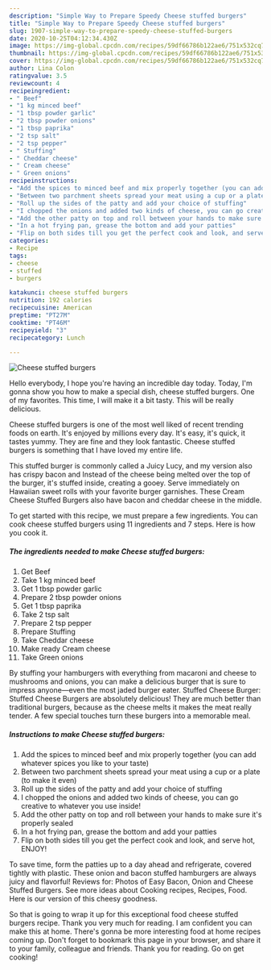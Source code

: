 ```yaml
---
description: "Simple Way to Prepare Speedy Cheese stuffed burgers"
title: "Simple Way to Prepare Speedy Cheese stuffed burgers"
slug: 1907-simple-way-to-prepare-speedy-cheese-stuffed-burgers
date: 2020-10-25T04:12:34.430Z
image: https://img-global.cpcdn.com/recipes/59df66786b122ae6/751x532cq70/cheese-stuffed-burgers-recipe-main-photo.jpg
thumbnail: https://img-global.cpcdn.com/recipes/59df66786b122ae6/751x532cq70/cheese-stuffed-burgers-recipe-main-photo.jpg
cover: https://img-global.cpcdn.com/recipes/59df66786b122ae6/751x532cq70/cheese-stuffed-burgers-recipe-main-photo.jpg
author: Lina Colon
ratingvalue: 3.5
reviewcount: 4
recipeingredient:
- " Beef"
- "1 kg minced beef"
- "1 tbsp powder garlic"
- "2 tbsp powder onions"
- "1 tbsp paprika"
- "2 tsp salt"
- "2 tsp pepper"
- " Stuffing"
- " Cheddar cheese"
- " Cream cheese"
- " Green onions"
recipeinstructions:
- "Add the spices to minced beef and mix properly together (you can add whatever spices you like to your taste)"
- "Between two parchment sheets spread your meat using a cup or a plate (to make it even)"
- "Roll up the sides of the patty and add your choice of stuffing"
- "I chopped the onions and added two kinds of cheese, you can go creative to whatever you use inside!"
- "Add the other patty on top and roll between your hands to make sure it&#39;s properly sealed"
- "In a hot frying pan, grease the bottom and add your patties"
- "Flip on both sides till you get the perfect cook and look, and serve hot, ENJOY!"
categories:
- Recipe
tags:
- cheese
- stuffed
- burgers

katakunci: cheese stuffed burgers 
nutrition: 192 calories
recipecuisine: American
preptime: "PT27M"
cooktime: "PT46M"
recipeyield: "3"
recipecategory: Lunch

---
```



![Cheese stuffed burgers](https://img-global.cpcdn.com/recipes/59df66786b122ae6/751x532cq70/cheese-stuffed-burgers-recipe-main-photo.jpg)

Hello everybody, I hope you're having an incredible day today. Today, I'm gonna show you how to make a special dish, cheese stuffed burgers. One of my favorites. This time, I will make it a bit tasty. This will be really delicious.

Cheese stuffed burgers is one of the most well liked of recent trending foods on earth. It's enjoyed by millions every day. It's easy, it's quick, it tastes yummy. They are fine and they look fantastic. Cheese stuffed burgers is something that I have loved my entire life.

This stuffed burger is commonly called a Juicy Lucy, and my version also has crispy bacon and Instead of the cheese being melted over the top of the burger, it&#39;s stuffed inside, creating a gooey. Serve immediately on Hawaiian sweet rolls with your favorite burger garnishes. These Cream Cheese Stuffed Burgers also have bacon and cheddar cheese in the middle.


To get started with this recipe, we must prepare a few ingredients. You can cook cheese stuffed burgers using 11 ingredients and 7 steps. Here is how you cook it.

<!--inarticleads1-->

##### The ingredients needed to make Cheese stuffed burgers:

1. Get  Beef
1. Take 1 kg minced beef
1. Get 1 tbsp powder garlic
1. Prepare 2 tbsp powder onions
1. Get 1 tbsp paprika
1. Take 2 tsp salt
1. Prepare 2 tsp pepper
1. Prepare  Stuffing
1. Take  Cheddar cheese
1. Make ready  Cream cheese
1. Take  Green onions


By stuffing your hamburgers with everything from macaroni and cheese to mushrooms and onions, you can make a delicious burger that is sure to impress anyone—even the most jaded burger eater. Stuffed Cheese Burger: Stuffed Cheese Burgers are absolutely delicious! They are much better than traditional burgers, because as the cheese melts it makes the meat really tender. A few special touches turn these burgers into a memorable meal. 

<!--inarticleads2-->

##### Instructions to make Cheese stuffed burgers:

1. Add the spices to minced beef and mix properly together (you can add whatever spices you like to your taste)
1. Between two parchment sheets spread your meat using a cup or a plate (to make it even)
1. Roll up the sides of the patty and add your choice of stuffing
1. I chopped the onions and added two kinds of cheese, you can go creative to whatever you use inside!
1. Add the other patty on top and roll between your hands to make sure it&#39;s properly sealed
1. In a hot frying pan, grease the bottom and add your patties
1. Flip on both sides till you get the perfect cook and look, and serve hot, ENJOY!


To save time, form the patties up to a day ahead and refrigerate, covered tightly with plastic. These onion and bacon stuffed hamburgers are always juicy and flavorful! Reviews for: Photos of Easy Bacon, Onion and Cheese Stuffed Burgers. See more ideas about Cooking recipes, Recipes, Food. Here is our version of this cheesy goodness. 

So that is going to wrap it up for this exceptional food cheese stuffed burgers recipe. Thank you very much for reading. I am confident you can make this at home. There's gonna be more interesting food at home recipes coming up. Don't forget to bookmark this page in your browser, and share it to your family, colleague and friends. Thank you for reading. Go on get cooking!
